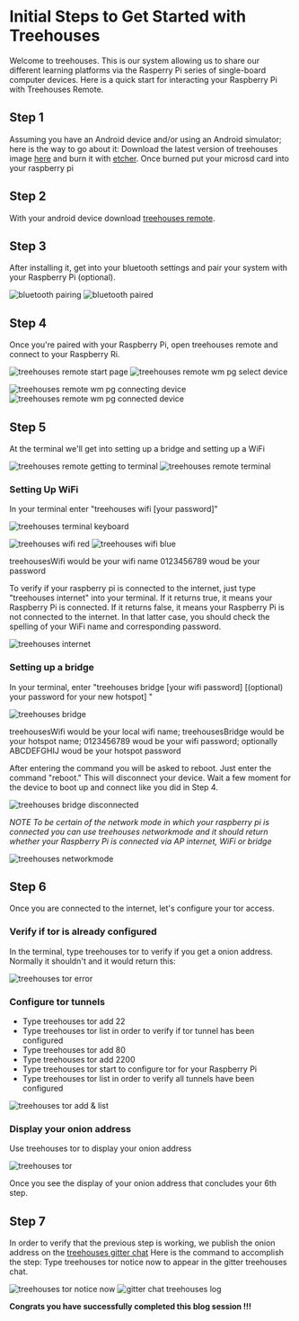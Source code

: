 # Initial Steps to Get Started with Treehouses
Welcome to treehouses. This is our system allowing us to share our different learning platforms via the Rasperry Pi series of single-board computer devices. Here is a quick start for interacting your Raspberry Pi with Treehouses Remote.
## Step 1
Assuming you have an Android device and/or using an Android simulator; here is the way to go about it:
Download the latest version of treehouses image [here](http://download.treehouses.io/) and burn it with [etcher](https://www.balena.io/etcher/). Once burned put your microsd card into your raspberry pi 
## Step 2
With your android device download [treehouses remote](https://play.google.com/store/apps/details?id=io.treehouses.remote). 
## Step 3
After installing it, get into your bluetooth settings and pair your system with your Raspberry Pi (optional).

![bluetooth pairing](images/20190906-bluetooth-pairing.png) ![bluetooth paired](images/20190906-bluetooth-paired.png)

## Step 4
Once you're paired with your Raspberry Pi, open treehouses remote and connect to your Raspberry Ri.

![treehouses remote start page](images/20190906-treehouses-remote-start-page.png) ![treehouses remote wm pg select device](images/20190906-treehouses-remote-wm-pg-select-device.png)

![treehouses remote wm pg connecting device](images/20190906-treehouses-remote-wm-pg-connecting-device.png) ![treehouses remote wm pg connected device](images/20190906-treehouses-remote-wm-pg-connected-device.png)

## Step 5
At the terminal we'll get into setting up a bridge and setting up a WiFi

![treehouses remote getting to terminal](images/20190906-treehouses-remote-getting-to-terminal.png) ![treehouses remote terminal](images/20190906-treehouses-remote-terminal.png)

### Setting Up WiFi
In your terminal enter "treehouses wifi <your local WiFi name> [your password]"

![treehouses terminal keyboard](images/20190906-treehouses-terminal-keyboard.png)

![treehouses wifi red](images/20190906-treehouses-wifi-red.png) ![treehouses wifi blue](images/20190906-treehouses-wifi-blue.png)

treehousesWifi would be your wifi name 0123456789 woud be your password

To verify if your raspberry pi is connected to the internet, just type "treehouses internet" into your terminal. If it returns true, it means your Raspberry Pi is connected. If it returns false, it means your Raspberry Pi is not connected to the internet. In that latter case, you should check the spelling of your WiFi name and corresponding password.

![treehouses internet](images/20190909-treehouses-internet.png)

### Setting up a bridge
In your terminal, enter "treehouses bridge <your local wifi name> <the new name for your hotspot> [your wifi password] [(optional) your password for your new hotspot] "

![treehouses bridge](images/20190909-treehouses-bridge.png)

treehousesWifi would be your local wifi name; treehousesBridge would be your hotspot name; 0123456789 woud be your wifi password; optionally ABCDEFGHIJ woud be your hotspot password

After entering the command you will be asked to reboot. Just enter the command "reboot." This will disconnect your device. Wait a few moment for the device to boot up and connect like you did in Step 4.

![treehouses bridge disconnected](images/20190909-treehouses-bridge-disconnected.png)

_NOTE To be certain of the network mode in which your raspberry pi is connected you can use treehouses networkmode and it should return whether your Raspberry Pi is connected via AP internet, WiFi or bridge_

![treehouses networkmode](images/20190909-treehouses-networkmode.png)

## Step 6
Once you are connected to the internet, let's configure your tor access.
### Verify if tor is already configured
In the terminal, type treehouses tor to verify if you get a onion address. Normally it shouldn't and it would return this:

![treehouses tor error](images/20190923-treehouses-tor-error.png)

### Configure tor tunnels
 * Type treehouses tor add 22
 * Type treehouses tor list in order to verify if tor tunnel has been configured
 * Type treehouses tor add 80
 * Type treehouses tor add 2200
 * Type treehouses tor start to configure tor for your Raspberry Pi 
 * Type treehouses tor list in order to verify all tunnels have been configured

![treehouses tor add & list](images/20190918-treehouses-tor-add-and-list.png)

### Display your onion address
Use treehouses tor to display your onion address

![treehouses tor](images/20190918-treehouses-tor.png)                                     

Once you see the display of your onion address that concludes your 6th step.
## Step 7
In order to verify that the previous step is working, we publish the onion address on the [treehouses gitter chat](https://gitter.im/open-learning-exchange/treehouses)
Here is the command to accomplish the step:
Type treehouses tor notice now to appear in the gitter treehouses chat.

![treehouses tor notice now](images/20190918-treehouses-tor-notice-now.png)
![gitter chat treehouses log](images/20190923-gitter-chat-treehouses-log.png)

**Congrats you have successfully completed this blog session !!!**

